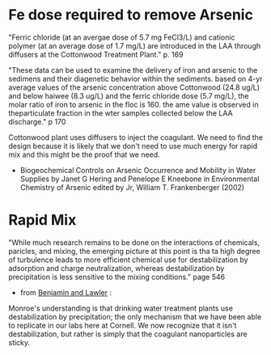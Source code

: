 # Fe dose required to remove Arsenic

"Ferric chloride (at an avergae dose of 5.7 mg FeCl3/L) and cationic polymer (at an average dose of 1.7 mg/L) are introduced in the LAA through diffusers at the Cottonwood Treatment Plant." p. 169

"These data can be used to examine the delivery of iron and arsenic to the sedimens and their diagenetic behavior within the sediments. based on 4-yr average values of the arsenic concentration above Cottonwood (24.8 ug/L) and below haiwee (8.3 ug/L) and the ferric chloride dose (5.7 mg/L), the molar ratio of iron to arsenic in the floc is 160. the ame value is observed in theparticulate fraction in the wter samples collected below the LAA discharge." p 170

Cottonwood plant uses diffusers to inject the coagulant. We need to find the design because it is likely that we don't need to use much energy for rapid mix and this might be the proof that we need.

- Biogeochemical Controls on Arsenic Occurrence and Mobility in Water Supplies by Janet G Hering and Penelope E Kneebone in Environmental Chemistry of Arsenic edited by Jr, William T. Frankenberger (2002)


# Rapid Mix

"While much research remains to be done on the interactions of chemicals, paricles, and mixing, the emerging picture at this point is tha ta high degree of turbulence leads to more efficient chemical use for destabilization by adsorption and charge neutralization, whereas destabilization by precipitation is less sensitive to the mixing conditions." page 546

- from [Benjamin and Lawler](https://newcatalog.library.cornell.edu/catalog/8516026) :

Monroe's understanding is that drinking water treatment plants use destabilization by precipitation; the only mechanism that we have been able to replicate in our labs here at Cornell. We now recognize that it isn't destabilization, but rather is simply that the coagulant nanoparticles are sticky.
